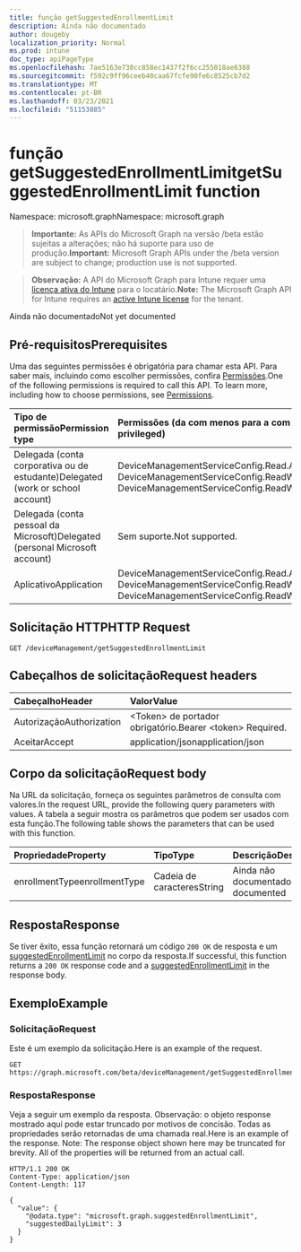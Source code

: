 ```yaml
---
title: função getSuggestedEnrollmentLimit
description: Ainda não documentado
author: dougeby
localization_priority: Normal
ms.prod: intune
doc_type: apiPageType
ms.openlocfilehash: 7ae5163e730cc858ec1437f2f6cc255018ae6388
ms.sourcegitcommit: f592c9ff96ceeb40caa67fcfe90fe6c8525cb7d2
ms.translationtype: MT
ms.contentlocale: pt-BR
ms.lasthandoff: 03/23/2021
ms.locfileid: "51153885"
---
```

# <a name="getsuggestedenrollmentlimit-function"></a><span data-ttu-id="4a76b-103">função getSuggestedEnrollmentLimit</span><span class="sxs-lookup"><span data-stu-id="4a76b-103">getSuggestedEnrollmentLimit function</span></span>

<span data-ttu-id="4a76b-104">Namespace: microsoft.graph</span><span class="sxs-lookup"><span data-stu-id="4a76b-104">Namespace: microsoft.graph</span></span>

> <span data-ttu-id="4a76b-105">**Importante:** As APIs do Microsoft Graph na versão /beta estão sujeitas a alterações; não há suporte para uso de produção.</span><span class="sxs-lookup"><span data-stu-id="4a76b-105">**Important:** Microsoft Graph APIs under the /beta version are subject to change; production use is not supported.</span></span>

> <span data-ttu-id="4a76b-106">**Observação:** A API do Microsoft Graph para Intune requer uma [licença ativa do Intune](https://go.microsoft.com/fwlink/?linkid=839381) para o locatário.</span><span class="sxs-lookup"><span data-stu-id="4a76b-106">**Note:** The Microsoft Graph API for Intune requires an [active Intune license](https://go.microsoft.com/fwlink/?linkid=839381) for the tenant.</span></span>

<span data-ttu-id="4a76b-107">Ainda não documentado</span><span class="sxs-lookup"><span data-stu-id="4a76b-107">Not yet documented</span></span>

## <a name="prerequisites"></a><span data-ttu-id="4a76b-108">Pré-requisitos</span><span class="sxs-lookup"><span data-stu-id="4a76b-108">Prerequisites</span></span>
<span data-ttu-id="4a76b-p101">Uma das seguintes permissões é obrigatória para chamar esta API. Para saber mais, incluindo como escolher permissões, confira [Permissões](/graph/permissions-reference).</span><span class="sxs-lookup"><span data-stu-id="4a76b-p101">One of the following permissions is required to call this API. To learn more, including how to choose permissions, see [Permissions](/graph/permissions-reference).</span></span>

|<span data-ttu-id="4a76b-111">Tipo de permissão</span><span class="sxs-lookup"><span data-stu-id="4a76b-111">Permission type</span></span>|<span data-ttu-id="4a76b-112">Permissões (da com menos para a com mais privilégios)</span><span class="sxs-lookup"><span data-stu-id="4a76b-112">Permissions (from least to most privileged)</span></span>|
|:---|:---|
|<span data-ttu-id="4a76b-113">Delegada (conta corporativa ou de estudante)</span><span class="sxs-lookup"><span data-stu-id="4a76b-113">Delegated (work or school account)</span></span>|<span data-ttu-id="4a76b-114">DeviceManagementServiceConfig.Read.All, DeviceManagementServiceConfig.ReadWrite.All</span><span class="sxs-lookup"><span data-stu-id="4a76b-114">DeviceManagementServiceConfig.Read.All, DeviceManagementServiceConfig.ReadWrite.All</span></span>|
|<span data-ttu-id="4a76b-115">Delegada (conta pessoal da Microsoft)</span><span class="sxs-lookup"><span data-stu-id="4a76b-115">Delegated (personal Microsoft account)</span></span>|<span data-ttu-id="4a76b-116">Sem suporte.</span><span class="sxs-lookup"><span data-stu-id="4a76b-116">Not supported.</span></span>|
|<span data-ttu-id="4a76b-117">Aplicativo</span><span class="sxs-lookup"><span data-stu-id="4a76b-117">Application</span></span>|<span data-ttu-id="4a76b-118">DeviceManagementServiceConfig.Read.All, DeviceManagementServiceConfig.ReadWrite.All</span><span class="sxs-lookup"><span data-stu-id="4a76b-118">DeviceManagementServiceConfig.Read.All, DeviceManagementServiceConfig.ReadWrite.All</span></span>|

## <a name="http-request"></a><span data-ttu-id="4a76b-119">Solicitação HTTP</span><span class="sxs-lookup"><span data-stu-id="4a76b-119">HTTP Request</span></span>
<!-- {
  "blockType": "ignored"
}
-->
``` http
GET /deviceManagement/getSuggestedEnrollmentLimit
```

## <a name="request-headers"></a><span data-ttu-id="4a76b-120">Cabeçalhos de solicitação</span><span class="sxs-lookup"><span data-stu-id="4a76b-120">Request headers</span></span>
|<span data-ttu-id="4a76b-121">Cabeçalho</span><span class="sxs-lookup"><span data-stu-id="4a76b-121">Header</span></span>|<span data-ttu-id="4a76b-122">Valor</span><span class="sxs-lookup"><span data-stu-id="4a76b-122">Value</span></span>|
|:---|:---|
|<span data-ttu-id="4a76b-123">Autorização</span><span class="sxs-lookup"><span data-stu-id="4a76b-123">Authorization</span></span>|<span data-ttu-id="4a76b-124">&lt;Token&gt; de portador obrigatório.</span><span class="sxs-lookup"><span data-stu-id="4a76b-124">Bearer &lt;token&gt; Required.</span></span>|
|<span data-ttu-id="4a76b-125">Aceitar</span><span class="sxs-lookup"><span data-stu-id="4a76b-125">Accept</span></span>|<span data-ttu-id="4a76b-126">application/json</span><span class="sxs-lookup"><span data-stu-id="4a76b-126">application/json</span></span>|

## <a name="request-body"></a><span data-ttu-id="4a76b-127">Corpo da solicitação</span><span class="sxs-lookup"><span data-stu-id="4a76b-127">Request body</span></span>
<span data-ttu-id="4a76b-128">Na URL da solicitação, forneça os seguintes parâmetros de consulta com valores.</span><span class="sxs-lookup"><span data-stu-id="4a76b-128">In the request URL, provide the following query parameters with values.</span></span>
<span data-ttu-id="4a76b-129">A tabela a seguir mostra os parâmetros que podem ser usados com esta função.</span><span class="sxs-lookup"><span data-stu-id="4a76b-129">The following table shows the parameters that can be used with this function.</span></span>

|<span data-ttu-id="4a76b-130">Propriedade</span><span class="sxs-lookup"><span data-stu-id="4a76b-130">Property</span></span>|<span data-ttu-id="4a76b-131">Tipo</span><span class="sxs-lookup"><span data-stu-id="4a76b-131">Type</span></span>|<span data-ttu-id="4a76b-132">Descrição</span><span class="sxs-lookup"><span data-stu-id="4a76b-132">Description</span></span>|
|:---|:---|:---|
|<span data-ttu-id="4a76b-133">enrollmentType</span><span class="sxs-lookup"><span data-stu-id="4a76b-133">enrollmentType</span></span>|<span data-ttu-id="4a76b-134">Cadeia de caracteres</span><span class="sxs-lookup"><span data-stu-id="4a76b-134">String</span></span>|<span data-ttu-id="4a76b-135">Ainda não documentado</span><span class="sxs-lookup"><span data-stu-id="4a76b-135">Not yet documented</span></span>|



## <a name="response"></a><span data-ttu-id="4a76b-136">Resposta</span><span class="sxs-lookup"><span data-stu-id="4a76b-136">Response</span></span>
<span data-ttu-id="4a76b-137">Se tiver êxito, essa função retornará um código `200 OK` de resposta e um [suggestedEnrollmentLimit](../resources/intune-enrollment-suggestedenrollmentlimit.md) no corpo da resposta.</span><span class="sxs-lookup"><span data-stu-id="4a76b-137">If successful, this function returns a `200 OK` response code and a [suggestedEnrollmentLimit](../resources/intune-enrollment-suggestedenrollmentlimit.md) in the response body.</span></span>

## <a name="example"></a><span data-ttu-id="4a76b-138">Exemplo</span><span class="sxs-lookup"><span data-stu-id="4a76b-138">Example</span></span>

### <a name="request"></a><span data-ttu-id="4a76b-139">Solicitação</span><span class="sxs-lookup"><span data-stu-id="4a76b-139">Request</span></span>
<span data-ttu-id="4a76b-140">Este é um exemplo da solicitação.</span><span class="sxs-lookup"><span data-stu-id="4a76b-140">Here is an example of the request.</span></span>
``` http
GET https://graph.microsoft.com/beta/deviceManagement/getSuggestedEnrollmentLimit(enrollmentType='parameterValue')
```

### <a name="response"></a><span data-ttu-id="4a76b-141">Resposta</span><span class="sxs-lookup"><span data-stu-id="4a76b-141">Response</span></span>
<span data-ttu-id="4a76b-p103">Veja a seguir um exemplo da resposta. Observação: o objeto response mostrado aqui pode estar truncado por motivos de concisão. Todas as propriedades serão retornadas de uma chamada real.</span><span class="sxs-lookup"><span data-stu-id="4a76b-p103">Here is an example of the response. Note: The response object shown here may be truncated for brevity. All of the properties will be returned from an actual call.</span></span>
``` http
HTTP/1.1 200 OK
Content-Type: application/json
Content-Length: 117

{
  "value": {
    "@odata.type": "microsoft.graph.suggestedEnrollmentLimit",
    "suggestedDailyLimit": 3
  }
}
```




